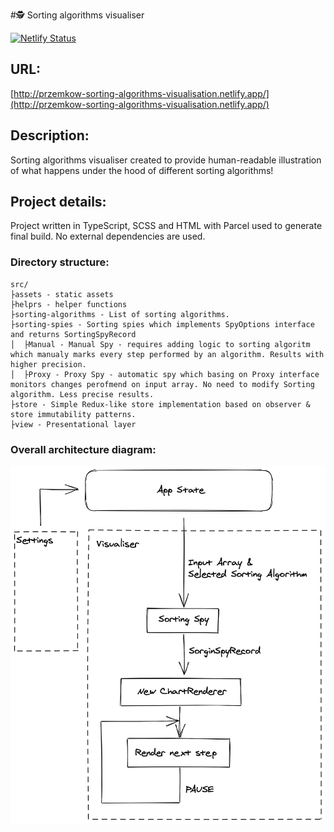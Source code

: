 #🕵️ Sorting algorithms visualiser 

[![Netlify Status](https://api.netlify.com/api/v1/badges/d7d3c8b7-d2d6-407b-95fc-19a2a69e5dd8/deploy-status)](https://app.netlify.com/sites/przemkow-sorting-algorithms-visualisation/deploys)
## URL:
[http://przemkow-sorting-algorithms-visualisation.netlify.app/](http://przemkow-sorting-algorithms-visualisation.netlify.app/)

## Description:
Sorting algorithms visualiser created to provide human-readable illustration of what happens under the hood of different sorting algorithms!


## Project details:
Project written in TypeScript, SCSS and HTML with Parcel used to generate final build. No external dependencies are used.

### Directory structure:
```
src/
├assets - static assets
├helprs - helper functions
├sorting-algorithms - List of sorting algorithms. 
├sorting-spies - Sorting spies which implements SpyOptions interface and returns SortingSpyRecord
│  ├Manual - Manual Spy - requires adding logic to sorting algoritm which manualy marks every step performed by an algorithm. Results with higher precision.
│  ├Proxy - Proxy Spy - automatic spy which basing on Proxy interface monitors changes perofmend on input array. No need to modify Sorting algorithm. Less precise results. 
├store - Simple Redux-like store implementation based on observer & store immutability patterns.
├view - Presentational layer
```

### Overall architecture diagram:
![Architecture](./docs/simplified-architecture.png)
